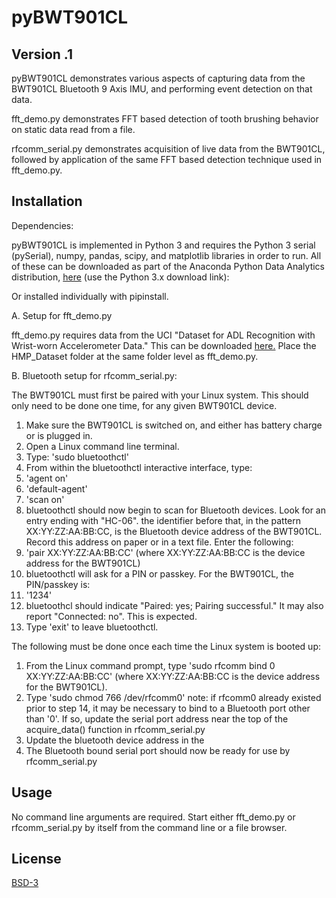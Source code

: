 # pyBWT901CL



## Version .1

pyBWT901CL demonstrates various aspects of capturing data from the BWT901CL Bluetooth 9 Axis IMU, and performing event detection on that data.

fft_demo.py demonstrates FFT based detection of tooth brushing behavior on static data read from a file.

rfcomm_serial.py demonstrates acquisition of live data from the BWT901CL, followed by application of the same FFT based detection technique used in fft_demo.py.



## Installation

Dependencies:

pyBWT901CL is implemented in Python 3 and requires the Python 3 serial (pySerial), numpy, pandas, scipy, and matplotlib libraries in order to run. All of these can be downloaded as part of the Anaconda Python Data Analytics distribution, [here](https://www.anaconda.com/download/#linux) (use the Python 3.x download link):

Or installed individually with pipinstall.

A. Setup for fft_demo.py

fft_demo.py requires data from the UCI "Dataset for ADL Recognition with Wrist-worn Accelerometer Data." This can be downloaded [here.](https://archive.ics.uci.edu/ml/datasets/Dataset+for+ADL+Recognition+with+Wrist-worn+Accelerometer) Place the HMP_Dataset folder at the same folder level as fft_demo.py.


B. Bluetooth setup for rfcomm_serial.py:

The BWT901CL must first be paired with your Linux system. This should only need to be done one time, for any given BWT901CL device.

1. Make sure the BWT901CL is switched on, and either has battery charge or is plugged in.
2. Open a Linux command line terminal.
3. Type: 'sudo bluetoothctl'
4. From within the bluetoothctl interactive interface, type:
5. 'agent on'
6. 'default-agent'
7. 'scan on'
8. bluetoothctl should now begin to scan for Bluetooth devices. Look for an entry ending with "HC-06".
   the identifier before that, in the pattern XX:YY:ZZ:AA:BB:CC, is the Bluetooth device address of the
   BWT901CL. Record this address on paper or in a text file. Enter the following:
9. 'pair XX:YY:ZZ:AA:BB:CC' (where XX:YY:ZZ:AA:BB:CC is the device address for the BWT901CL)
10. bluetoothctl will ask for a PIN or passkey. For the BWT901CL, the PIN/passkey is:
11. '1234'
12. bluetoothcl should indicate "Paired: yes; Pairing successful." It may also report "Connected: no". This is expected.
13. Type 'exit' to leave bluetoothctl.

The following must be done once each time the Linux system is booted up:

1. From the Linux command prompt, type 'sudo rfcomm bind 0 XX:YY:ZZ:AA:BB:CC' (where XX:YY:ZZ:AA:BB:CC is the device address for the BWT901CL).
2. Type 'sudo chmod 766 /dev/rfcomm0' note: if rfcomm0 already existed prior to step 14, it may be necessary to bind to a Bluetooth port other than '0'.
   If so, update the serial port address near the top of the acquire_data() function in rfcomm_serial.py
3. Update the bluetooth device address in the 
3. The Bluetooth bound serial port should now be ready for use by rfcomm_serial.py



## Usage

No command line arguments are required. Start either fft_demo.py or rfcomm_serial.py by itself from the command line or a file browser.



## License
[BSD-3](https://opensource.org/licenses/BSD-3-Clause)
